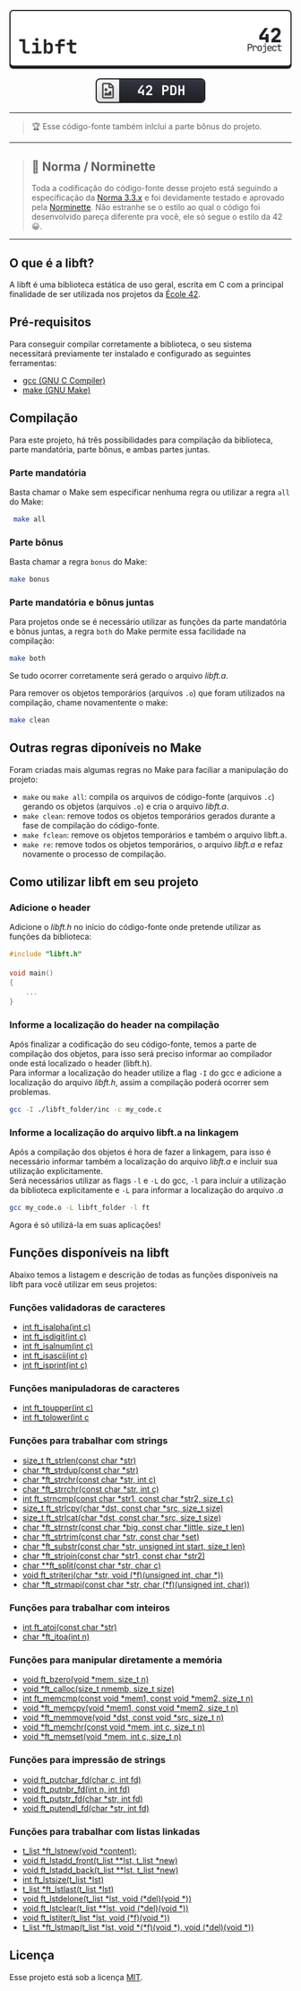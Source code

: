 <div align=center>

[![](./img/libft_light.svg)](#)

[![](./img/42pdh_badge.svg)](https://github.com/gawbsouza/42-pdh)

</div>

---

> 🏆 Esse código-fonte também inlclui a parte bônus do projeto.

---

> ## 🎠 Norma / Norminette
> Toda a codificação do código-fonte desse projeto está seguindo a especificação da [Norma 3.3.x](https://github.com/42School/norminette/blob/master/pdf/en.norm.pdf) e foi devidamente testado e aprovado pela [Norminette](https://github.com/42School/norminette). Não estranhe se o estilo ao qual o código foi desenvolvido pareça diferente pra você, ele só segue o estilo da 42 😀.

---

## O que é a libft?
A libft é uma biblioteca estática de uso geral, escrita em C com a principal finalidade de ser utilizada nos projetos da [École 42](https://42.fr/en/homepage/).

## Pré-requisitos
Para conseguir compilar corretamente a biblioteca, o seu sistema necessitará previamente ter instalado e configurado as seguintes ferramentas:

- [gcc (GNU C Compiler)](https://gcc.gnu.org/)  
- [make (GNU Make)](https://www.gnu.org/software/make/)

## Compilação
 Para este projeto, há três possibilidades para compilação da biblioteca, parte mandatória, parte bônus, e ambas partes juntas.

### Parte mandatória
Basta chamar o Make sem especificar nenhuma regra ou utilizar a regra `all` do Make:
```bash
 make all
```
### Parte bônus
Basta chamar a regra `bonus` do Make:
```bash
make bonus
```
### Parte mandatória e bônus juntas
Para projetos onde se é necessário utilizar as funções da parte mandatória e bônus juntas, a regra `both` do Make permite essa facilidade na compilação:
```bash
make both
```
Se tudo ocorrer corretamente será gerado o arquivo *libft.a*.  

Para remover os objetos temporários (arquivos `.o`) 
que foram utilizados na compilação, chame novamentente o make:
```bash
make clean
```
## Outras regras diponíveis no Make
Foram criadas mais algumas regras no Make para faciliar a manipulação do projeto:

- `make` ou `make all`: compila os arquivos de código-fonte (arquivos `.c`) gerando os objetos (arquivos `.o`) e cria o arquivo *libft.a*.  
- `make clean`: remove todos os objetos temporários gerados durante a fase de compilação do código-fonte.   
- `make fclean`: remove os objetos temporários e também o arquivo libft.a.  
- `make re`: remove todos os objetos temporários, o arquivo *libft.a* e refaz novamente o processo de compilação.  

## Como utilizar libft em seu projeto
### Adicione o header
Adicione o *libft.h* no início do código-fonte onde pretende utilizar as funções da biblioteca:
```c
#include "libft.h"

void main()
{
	...
}
```

### Informe a localização do header na compilação
Após finalizar a codificação do seu código-fonte, temos a parte de compilação dos objetos, para isso será preciso informar ao compilador onde está localizado o header (libft.h).  
Para informar a localização do header utilize a flag `-I` do gcc e adicione a localização do arquivo *libft.h*, assim a compilação poderá ocorrer sem problemas.
```bash
gcc -I ./libft_folder/inc -c my_code.c
```
### Informe a localização do arquivo libft.a na linkagem
Após a compilação dos objetos é hora de fazer a linkagem, para isso é necessário informar também a localização do arquivo *libft.a* e incluir sua utilização explicitamente.  
Será necessários utilizar as flags `-l` e `-L` do gcc, `-l` para incluir a utilização da biblioteca explicitamente e `-L` para informar a localização do arquivo *.a*
```bash
gcc my_code.o -L libft_folder -l ft
```
Agora é só utilizá-la em suas aplicações!

## Funções disponíveis na libft
Abaixo temos a listagem e descrição de todas as funções disponíveis na libft para você utilizar em seus projetos:

### Funções validadoras de caracteres
- [int ft_isalpha(int c)](./src/ft_isalpha.c)   
- [int ft_isdigit(int c)](./src/ft_isdigit.c) 
- [int ft_isalnum(int c)](./src/ft_isalnum.c) 
- [int ft_isascii(int c)](./src/ft_isascii.c) 
- [int ft_isprint(int c)](./src/ft_isprint.c) 

### Funções manipuladoras de caracteres
- [int ft_toupper(int c)](./src/ft_toupper.c)
- [int ft_tolower(int c](./src/ft_tolower.c)


### Funções para trabalhar com strings
- [size_t ft_strlen(const char \*str)](./src/ft_strlen.c) 
- [char \*ft_strdup(const char \*str)](./src/ft_strdup.c) 
- [char \*ft_strchr(const char \*str, int c)](./src/ft_strchr.c) 
- [char \*ft_strrchr(const char \*str, int c)](./src/ft_strrchr.c) 
- [int ft_strncmp(const char \*str1, const char \*str2, size_t c)](./src/ft_strncmp.c) 
- [size_t ft_strlcpy(char \*dst, const char \*src, size_t size)](./src/ft_strlcpy.c) 
- [size_t ft_strlcat(char \*dst, const char \*src, size_t size)](./src/ft_strlcat.c) 
- [char \*ft_strnstr(const char \*big, const char \*little, size_t len)](./src/ft_strnstr.c) 
- [char \*ft_strtrim(const char \*str, const char \*set)](./src/ft_strtrim.c) 
- [char \*ft_substr(const char \*str, unsigned int start, size_t len)](./src/ft_substr.c) 
- [char \*ft_strjoin(const char \*str1, const char \*str2)](./src/ft_strjoin.c) 
- [char \*\*ft_split(const char \*str, char c)](./src/ft_split.c) 
- [void ft_striteri(char \*str, void (\*f)(unsigned int, char \*))](./src/ft_striteri.c) 
- [char \*ft_strmapi(const char \*str, char (\*f)(unsigned int, char))](./src/ft_strmapi.c) 

### Funções para trabalhar com inteiros
- [int ft_atoi(const char \*str)](./src/ft_atoi.c) 
- [char \*ft_itoa(int n)](./src/ft_itoa.c) 

### Funções para manipular diretamente a memória
- [void ft_bzero(void \*mem, size_t n)](./src/ft_bzero.c)
- [void \*ft_calloc(size_t nmemb, size_t size)](./src/ft_calloc.c) 
- [int ft_memcmp(const void \*mem1, const void \*mem2, size_t n)](./src/ft_memcmp.c) 
- [void \*ft_memcpy(void \*mem1, const void \*mem2, size_t n)](./src/ft_memcpy.c) 
- [void \*ft_memmove(void \*dst, const void \*src, size_t n)](./src/ft_memmove.c) 
- [void \*ft_memchr(const void \*mem, int c, size_t n)](./src/ft_memchr.c) 
- [void \*ft_memset(void \*mem, int c, size_t n)](./src/ft_memset.c) 

### Funções para impressão de strings
- [void ft_putchar_fd(char c, int fd)](./src/ft_putchar_fd.c) 
- [void ft_putnbr_fd(int n, int fd)](./src/ft_putnbr_fd.c) 
- [void ft_putstr_fd(char \*str, int fd)](./src/ft_putstr_fd.c) 
- [void ft_putendl_fd(char \*str, int fd)](./src/ft_putendl_fd.c) 

### Funções para trabalhar com listas linkadas
- [t_list \*ft_lstnew(void \*content);](./src/ft_lstnew.c) 
- [void ft_lstadd_front(t_list \*\*lst, t_list \*new)](./src/ft_lstadd_front.c) 
- [void ft_lstadd_back(t_list \*\*lst, t_list \*new)](./src/ft_lstadd_back.c) 
- [int ft_lstsize(t_list \*lst)](./src/ft_lstsize.c) 
- [t_list \*ft_lstlast(t_list \*lst)](./src/ft_lstlast.c) 
- [void ft_lstdelone(t_list \*lst, void (\*del)(void \*))](./src/ft_lstdelone.c) 
- [void ft_lstclear(t_list \*\*lst, void (\*del)(void \*))](./src/ft_lstclear.c) 
- [void ft_lstiter(t_list \*lst, void (\*f)(void \*))](./src/ft_lstiter.c) 
- [t_list \*ft_lstmap(t_list \*lst, void \*(\*f)(void \*), void (\*del)(void \*))](./src/ft_lstmap.c) 

## Licença
Esse projeto está sob a licença [MIT](https://opensource.org/license/mit/).
